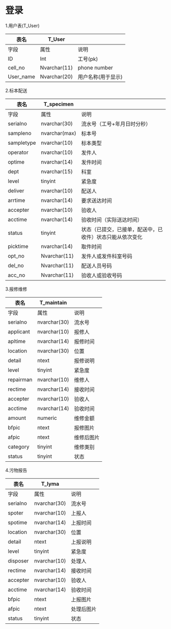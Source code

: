 登录
====

1.用户表(T_User)

| 表名      | T_User       |                    |
|-----------|--------------|--------------------|
| 字段      | 属性          | 说明               |
| ID        | Int          | 工号(pk)           |  
| cell_no   | Nvarchar(11) | phone number       |
| User_name | Nvarchar(20) | 用户名称(用于显示)   |



2.标本配送

| 表名         | T_specimen    |                                  |
|--------------|---------------|----------------------------------|
| 字段         | 属性           | 说明                             |
| serialno     | nvarchar(30)  | 流水号（工号+年月日时分秒）        |
| sampleno     | nvarchar(max) | 标本号                           |
| sampletype   | nvarchar(10)  | 标本类型                         |
| operator     | nvarchar(10)  | 发件人                           |
| optime       | nvarchar(14)  | 发件时间                         |
| dept         | nvarchar(15)  | 科室                             |
| level        | tinyint       | 紧急度                           |
| deliver      | nvarchar(10)  | 配送人                           |
| arrtime      | nvarchar(14)  | 要求送达时间                      |
| accepter     | nvarchar(10)  | 验收人                           |
| acctime      | nvarchar(14)  | 验收时间（实际送达时间）           |
| status       | tinyint       | 状态（已提交，已接单，配送中，已收件）状态只能从依次变化|
| picktime     | nvarchar(14)  | 取件时间                          |
| opt_no       | Nvarchar(11)  | 发件人或发件科室号码               |
| del_no       | Nvarchar(11)  | 配送人员号码                      |
| acc_no       | Nvarchar(11)  | 验收人或验收号码                   |

                 

3.报修维修

| 表名      | T_maintain    |                            |
|-----------|---------------|----------------------------|
| 字段      | 属性           | 说明                       |
| serialno  | nvarchar(30)  | 流水号                     |
| applicant | nvarchar(10)  | 报修人                      |
| apltime   | nvarchar(14)  | 报修时间                    |
| location  | nvarchar(30)  | 位置                        |
| detail    | ntext         | 报修说明                    |
| level     | tinyint       | 紧急度                      |
| repairman | nvarchar(10)  | 维修人                      |
| rectime   | nvarchar(14)  | 接收时间                    |
| accepter  | nvarchar(10)  | 验收人                      |
| acctime   | nvarchar(14)  | 验收时间             |
| amount    | numeric       | 维修金额            |
| bfpic     | ntext         | 报修图片        |
| afpic     | ntext         | 维修后图片          |
| category  | tinyint       | 维修类别           |
| status    | tinyint       | 状态         |



4.污物报告

| 表名       | T_lyma       |          |
|------------|--------------|----------|
| 字段       | 属性          | 说明     |
| serialno   | nvarchar(30) |  流水号   |
| spoter     | nvarchar(10) | 上报人     |
| spotime    | nvarchar(14) | 上报时间     |
| location   | nvarchar(30) | 位置       |
| detail     | ntext        | 上报说明    |
| level      | tinyint      | 紧急度           |
| disposer   | nvarchar(10) | 处理人           |
| rectime    | nvarchar(14) | 接收时间   |
| accepter   | nvarchar(10) | 验收人     |
| acctime    | nvarchar(14) | 验收时间     |
| bfpic      | ntext        | 上报图片     |
| afpic      | ntext        | 处理后图片   |
| status     | tinyint      | 状态         |


